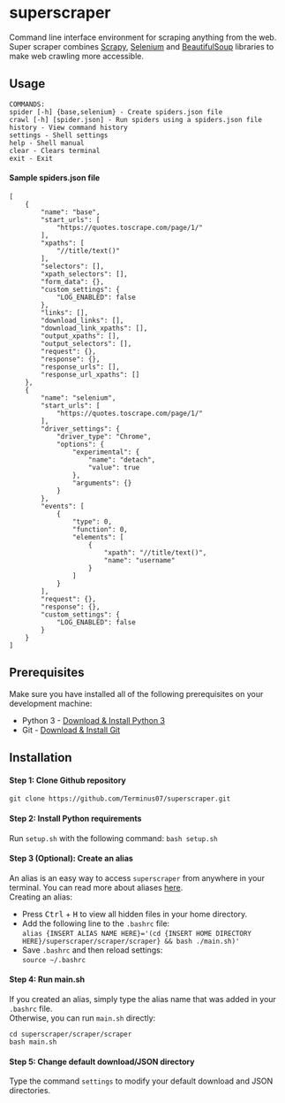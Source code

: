 # superscraper

Command line interface environment for scraping anything from the web. Super scraper combines [Scrapy](https://docs.scrapy.org/en/latest/), [Selenium](https://selenium-python.readthedocs.io/) and [BeautifulSoup](https://www.crummy.com/software/BeautifulSoup/bs4/doc/) libraries to make web crawling more accessible.

## Usage

```
COMMANDS:
spider [-h] {base,selenium} - Create spiders.json file
crawl [-h] [spider.json] - Run spiders using a spiders.json file
history - View command history
settings - Shell settings
help - Shell manual
clear - Clears terminal
exit - Exit
```

#### Sample spiders.json file

```
[
    {
        "name": "base",
        "start_urls": [
            "https://quotes.toscrape.com/page/1/"
        ],
        "xpaths": [
            "//title/text()"
        ],
        "selectors": [],
        "xpath_selectors": [],
        "form_data": {},
        "custom_settings": {
            "LOG_ENABLED": false
        },
        "links": [],
        "download_links": [],
        "download_link_xpaths": [],
        "output_xpaths": [],
        "output_selectors": [],
        "request": {},
        "response": {},
        "response_urls": [],
        "response_url_xpaths": []
    },
    {
        "name": "selenium",
        "start_urls": [
            "https://quotes.toscrape.com/page/1/"
        ],
        "driver_settings": {
            "driver_type": "Chrome",
            "options": {
                "experimental": {
                    "name": "detach",
                    "value": true
                },
                "arguments": {}
            }
        },
        "events": [
            {
                "type": 0,
                "function": 0,
                "elements": [
                    {
                        "xpath": "//title/text()",
                        "name": "username"
                    }
                ]
            }
        ],
        "request": {},
        "response": {},
        "custom_settings": {
            "LOG_ENABLED": false
        }
    }
]
```

## Prerequisites

Make sure you have installed all of the following prerequisites on your development machine:

- Python 3 - [Download & Install Python 3](https://docs.python-guide.org/starting/install3/linux/)
- Git - [Download & Install Git](https://git-scm.com/downloads)

## Installation

#### Step 1: Clone Github repository

`git clone https://github.com/Terminus07/superscraper.git`

#### Step 2: Install Python requirements

Run `setup.sh` with the following command:
`bash setup.sh`

#### Step 3 (Optional): Create an alias

An alias is an easy way to access `superscraper` from anywhere in your terminal. You can read more about aliases [here](https://www.tecmint.com/create-alias-in-linux/). </br>
Creating an alias:

- Press <kbd>Ctrl</kbd> + <kbd>H</kbd> to view all hidden files in your home directory.
- Add the following line to the `.bashrc` file: </br>
  `alias {INSERT ALIAS NAME HERE}='(cd {INSERT HOME DIRECTORY HERE}/superscraper/scraper/scraper} && bash ./main.sh)'` </br>
- Save `.bashrc` and then reload settings: </br>
  `source ~/.bashrc`

#### Step 4: Run main.sh

If you created an alias, simply type the alias name that was added in your `.bashrc` file. </br>
Otherwise, you can run `main.sh` directly: </br>

    cd superscraper/scraper/scraper
    bash main.sh

#### Step 5: Change default download/JSON directory

Type the command `settings` to modify your default download and JSON directories.
